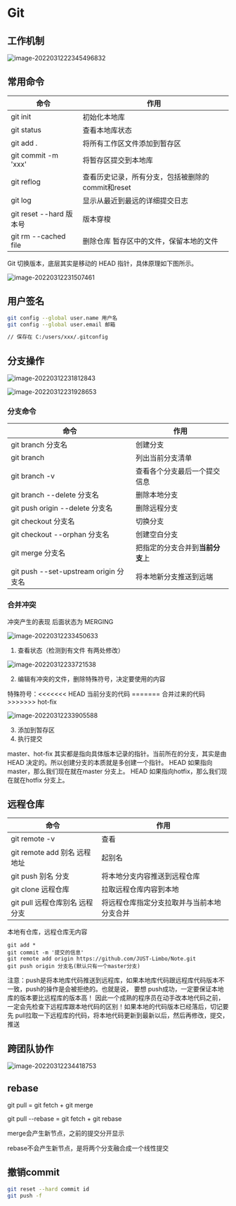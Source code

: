 # Git

## 工作机制

![image-20220312223454968](assets/git.assets/image-20220312223454968.png)32

## 常用命令

| 命令                    | 作用                                              |
| ----------------------- | ------------------------------------------------- |
| git init                | 初始化本地库                                      |
| git status              | 查看本地库状态                                    |
| git add .               | 将所有工作区文件添加到暂存区                      |
| git commit -m 'xxx'     | 将暂存区提交到本地库                              |
| git reflog              | 查看历史记录，所有分支，包括被删除的commit和reset |
| git log                 | 显示从最近到最远的详细提交日志                    |
| git reset --hard 版本号 | 版本穿梭                                          |
| git rm --cached file    | 删除仓库 暂存区中的文件，保留本地的文件           |

Git 切换版本，底层其实是移动的 HEAD 指针，具体原理如下图所示。

![image-20220312231507461](assets/git.assets/image-20220312231507461.png)

## 用户签名

```bash
git config --global user.name 用户名
git config --global user.email 邮箱

// 保存在 C:/users/xxx/.gitconfig
```

## 分支操作

![image-20220312231812843](assets/git.assets/image-20220312231812843.png)

![image-20220312231928653](assets/git.assets/image-20220312231928653.png)

### 分支命令

| 命令                                  | 作用                             |
| ------------------------------------- | -------------------------------- |
| git branch 分支名                     | 创建分支                         |
| git branch                            | 列出当前分支清单                 |
| git branch -v                         | 查看各个分支最后一个提交信息     |
| git branch --delete 分支名            | 删除本地分支                     |
| git push origin --delete 分支名       | 删除远程分支                     |
| git checkout 分支名                   | 切换分支                         |
| git checkout --orphan 分支名          | 创建空白分支                     |
| git merge 分支名                      | 把指定的分支合并到**当前分支**上 |
| git push --set-upstream origin 分支名 | 将本地新分支推送到远端           |

### 合并冲突

冲突产生的表现  后面状态为 MERGING

![image-20220312233450633](assets/git.assets/image-20220312233450633.png)

1. 查看状态（检测到有文件 有两处修改）

![image-20220312233721538](assets/git.assets/image-20220312233721538.png)

2. 编辑有冲突的文件，删除特殊符号，决定要使用的内容

特殊符号：<<<<<<< HEAD 当前分支的代码 ======= 合并过来的代码 >>>>>>> hot-fix

![image-20220312233905588](assets/git.assets/image-20220312233905588.png)

3. 添加到暂存区
4. 执行提交

master、hot-fix 其实都是指向具体版本记录的指针。当前所在的分支，其实是由HEAD
决定的。所以创建分支的本质就是多创建一个指针。
HEAD 如果指向master，那么我们现在就在master 分支上。
HEAD 如果指向hotfix，那么我们现在就在hotfix 分支上。

## 远程仓库

| 命令                           | 作用                                       |
| ------------------------------ | ------------------------------------------ |
| git remote -v                  | 查看                                       |
| git remote add 别名 远程地址   | 起别名                                     |
| git push 别名 分支             | 将本地分支内容推送到远程仓库               |
| git clone 远程仓库             | 拉取远程仓库内容到本地                     |
| git pull 远程仓库别名 远程分支 | 将远程仓库指定分支拉取并与当前本地分支合并 |

本地有仓库，远程仓库无内容

```git
git add *
git commit -m '提交的信息'
git remote add origin https://github.com/JUST-Limbo/Note.git
git push origin 分支名(默认只有一个master分支)
```

注意：push是将本地库代码推送到远程库，如果本地库代码跟远程库代码版本不一致，push的操作是会被拒绝的。也就是说， 要想 push成功，一定要保证本地库的版本要比远程库的版本高！ 因此一个成熟的程序员在动手改本地代码之前，一定会先检查下远程库跟本地代码的区别！如果本地的代码版本已经落后，切记要先 pull拉取一下远程库的代码，将本地代码更新到最新以后，然后再修改，提交，推送

## 跨团队协作

![image-20220312234418753](assets/git.assets/image-20220312234418753.png)

## rebase

git pull = git fetch + git merge

git pull --rebase = git fetch + git rebase

merge会产生新节点，之前的提交分开显示

rebase不会产生新节点，是将两个分支融合成一个线性提交



## 撤销commit

```bash
git reset --hard commit id
git push -f
```


